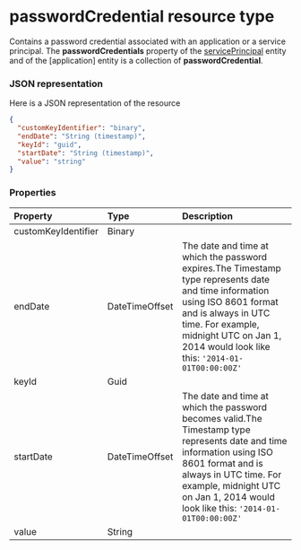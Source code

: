 # passwordCredential resource type

Contains a password credential associated with an application or a service principal. The **passwordCredentials** property of the [servicePrincipal](serviceprincipal.md) entity and of the [application] entity is a collection of **passwordCredential**.


### JSON representation

Here is a JSON representation of the resource

<!-- {
  "blockType": "resource",
  "optionalProperties": [

  ],
  "@odata.type": "microsoft.graph.passwordcredential"
}-->

```json
{
  "customKeyIdentifier": "binary",
  "endDate": "String (timestamp)",
  "keyId": "guid",
  "startDate": "String (timestamp)",
  "value": "string"
}

```
### Properties
| Property	   | Type	|Description|
|:---------------|:--------|:----------|
|customKeyIdentifier|Binary|            |
|endDate|DateTimeOffset|The date and time at which the password expires.The Timestamp type represents date and time information using ISO 8601 format and is always in UTC time. For example, midnight UTC on Jan 1, 2014 would look like this: `'2014-01-01T00:00:00Z'`|
|keyId|Guid|            |
|startDate|DateTimeOffset|The date and time at which the password becomes valid.The Timestamp type represents date and time information using ISO 8601 format and is always in UTC time. For example, midnight UTC on Jan 1, 2014 would look like this: `'2014-01-01T00:00:00Z'`|
|value|String|            |

<!-- uuid: 8fcb5dbc-d5aa-4681-8e31-b001d5168d79
2015-10-25 14:57:30 UTC -->
<!-- {
  "type": "#page.annotation",
  "description": "passwordCredential resource",
  "keywords": "",
  "section": "documentation",
  "tocPath": ""
}-->